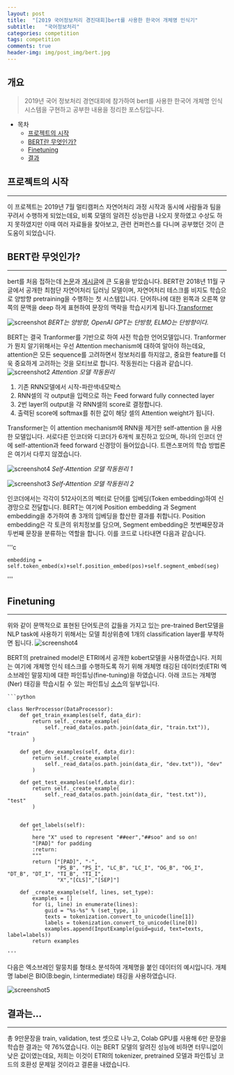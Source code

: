```yaml
---
layout: post
title:  "[2019 국어정보처리 경진대회]bert를 사용한 한국어 개체명 인식기"
subtitle:   "국어정보처리"
categories: competition
tags: competition
comments: true
header-img: img/post_img/bert.jpg
---
```


## 개요
> 2019년 국어 정보처리 경연대회에 참가하여 bert를 사용한 한국어 개체명 인식 시스템을 구현하고 공부한 내용을 정리한 포스팅입니다. 

- 목차
	- [프로젝트의 시작](#프로젝트의-시작)
	- [BERT란 무엇인가?](#BERT란-무엇인가?) 
	- [Finetuning](#Finetuning)
	- [결과](#결과)

## 프로젝트의 시작  
---

이 프로젝트는 2019년 7월 멀티캠퍼스 자연어처리 과정 시작과 동시에 사람들과 팀을 꾸려서 수행하게 되었는데요, 비록 모델의 알려진 성능만큼 나오지 못하였고 수상도 하지 못하였지만 이때 여러 자료들을 찾아보고, 관련 컨퍼런스를 다니며 공부했던 것이 큰 도움이 되었습니다.  

## BERT란 무엇인가?
---
bert를 처음 접하는데 [논문](https://arxiv.org/abs/1706.03762)과 [게시글](http://docs.likejazz.com/bert/)에 큰 도움을 받았습니다. BERT란 2018년 11월 구글에서 공개한 최첨단 자연어처리 딥러닝 모델이며, 자연어처리 테스크를 비지도 학습으로 양방향 pretraining을 수행하는 첫 시스템입니다. 단어하나에 대한 왼쪽과 오른쪽 양쪽의 문맥을 deep 하게 표현하여 문장의 맥락을 학습시키게 됩니다.[Transformer]()

![screenshot](https://leesohyang.github.io/assets/img/post_img/bert2.jpg)
*BERT는 양방향, OpenAI GPT는 단방향, ELMO는 단방향이다.*

BERT는 결국 Tranformer를 기반으로 하여 사전 학습한 언어모델입니다. Tranformer가 뭔지 알기위해서는 우선 Attention mechanism에 대하여 알아야 하는데요, attention은 모든 sequence를 고려하면서 정보처리를 하지않고, 중요한 feature를 더욱 중요하게 고려하는 것을 모티브로 합니다. 작동원리는 다음과 같습니다. 
![screenshot2](https://leesohyang.github.io/assets/img/post_img/attention.PNG)
*Attention 모델 작동원리*
1. 기존 RNN모델에서 시작-파란색네모박스 
2. RNN셀의 각 output을 입력으로 하는 Feed forward fully connected layer
3. 2번 layer의 output을 각 RNN셀의 score로 결정합니다. 
4. 출력된 score에 softmax를 취한 값이 해당 셀의 Attention weight가 됩니다. 

Transformer는 이 attention mechanism에 RNN을 제거한 self-attention 을 사용한 모델입니다. 서로다른 인코더와 디코더가 6개씩 포진하고 있으며, 하나의 인코더 안에 self-attention과 feed forward 신경망이 들어있습니다. 트랜스포머의 학습 방법론은 여기서 다루지 않겠습니다. 

![screenshot4](https://leesohyang.github.io/assets/img/post_img/selfattention1.PNG)
*Self-Attention 모델 작동원리 1*

![screenshot3](https://leesohyang.github.io/assets/img/post_img/selfattention.PNG) 
*Self-Attention 모델 작동원리 2*


인코더에서는 각각이 512사이즈의 벡터로 단어를 임베딩(Token embedding)하여 신경망으로 전달합니다. BERT는 여기에 Position embedding 과 Segment embedding을 추가하여 총 3개의 임베딩을 합산한 결과를 취합니다. Position embedding은 각 토큰의 위치정보를 담으며, Segment embedding은 첫번째문장과 두번째 문장을 분류하는 역할을 합니다. 이를 코드로 나타내면 다음과 같습니다.

'''c

	embedding = self.token_embed(x)+self.position_embed(pos)+self.segment_embed(seg)

'''




## Finetuning
---
위와 같이 문맥적으로 표현된 단어토큰의 값들을 가지고 있는 pre-trained Bert모델을 NLP task에 사용하기 위해서는 모델 최상위층에 1개의 classification layer를 부착하면 됩니다. 
![screenshot4](https://leesohyang.github.io/assets/img/post_img/finetuning.png) 

BERT의 pretrained model은 ETRI에서 공개한 kobert모델을 사용하였습니다. 저희는 여기에 개체명 인식 테스크를 수행하도록 하기 위해 개체명 태깅된 데이터셋(ETRI 엑소브레인 말뭉치)에 대한 파인튜닝(fine-tuning)을 하였습니다. 아래 코드는 개체명(Ner) 태깅을 학습시킬 수 있는 파인튜닝 [소스](https://github.com/kyzhouhzau/BERT-NER)의 일부입니다. 

    
	```python
	
	class NerProcessor(DataProcessor):
	    def get_train_examples(self, data_dir):
	        return self._create_example(
	            self._read_data(os.path.join(data_dir, "train.txt")), "train"
	        )
	
	    def get_dev_examples(self, data_dir):
	        return self._create_example(
	            self._read_data(os.path.join(data_dir, "dev.txt")), "dev"
	        )
	
	    def get_test_examples(self,data_dir):
	        return self._create_example(
	            self._read_data(os.path.join(data_dir, "test.txt")), "test"
	        )
	
	
	    def get_labels(self):
	        """
	        here "X" used to represent "##eer","##soo" and so on!
	        "[PAD]" for padding
	        :return:
	        """
	        return ["[PAD]", "-", 
	                "PS_B", "PS_I", "LC_B", "LC_I", "OG_B", "OG_I", "DT_B", "DT_I", "TI_B", "TI_I", 
	                "X","[CLS]","[SEP]"]
	
	    def _create_example(self, lines, set_type):
	        examples = []
	        for (i, line) in enumerate(lines):
	            guid = "%s-%s" % (set_type, i)
	            texts = tokenization.convert_to_unicode(line[1])
	            labels = tokenization.convert_to_unicode(line[0])
	            examples.append(InputExample(guid=guid, text=texts, label=labels))
	        return examples
	
	'''

다음은 엑소브레인 말뭉치를 형태소 분석하여 개체명을 붙인 데이터의 예시입니다. 개체명 label은 BIO(B:begin, I:intermediate) 태깅을 사용하였습니다. 

![screenshot5](https://leesohyang.github.io/assets/img/post_img/ner.PNG)


## 결과는...
---

총 9만문장을 train, validation, test 셋으로 나누고, Colab GPU를 사용해 6만 문장을 학습한 결과는 약 76%였습니다. 이는 BERT 모델의 알려진 성능에 비하면 터무니없이 낮은 값이였는데요, 저희는 이것이 ETRI의 tokenizer, pretrained 모델과 파인튜닝 코드의 호환성 문제일 것이라고 결론을 내렸습니다. 